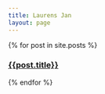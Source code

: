 ```yaml
---
title: Laurens Jan
layout: page
---
```


<div class="spacer"></div>
{% for post in site.posts %}
<h3><a href="{{post.url | prepend: site.baseurl}}">{{post.title}}</a></h3>
{% endfor %}

